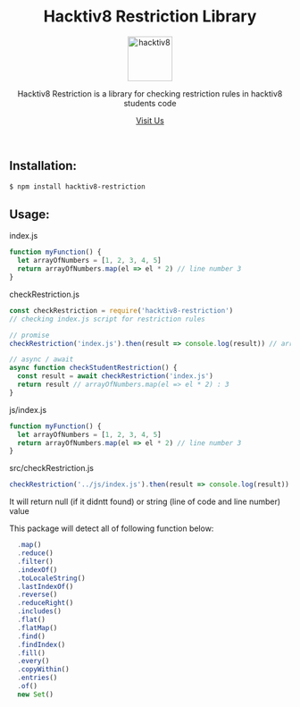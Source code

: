 <div align="center">
<h1>Hacktiv8 Restriction Library</h1>

<a href="https://hacktiv8.com/">
  <img
    height="80"
    width="80"
    alt="hacktiv8"
    src="https://i2.wp.com/d3g5ywftkpzr0e.cloudfront.net/wp-content/uploads/2020/01/16161919/hacktiv8.png?fit=300%2C300&ssl=1"
  />
</a>

<p>Hacktiv8 Restriction is a library for checking restriction rules in hacktiv8 students code</p>

[Visit Us](https://hacktiv8.com/)

<br />
</div>

## Installation:

```bash
$ npm install hacktiv8-restriction
```

## Usage:

index.js

```js
function myFunction() {
  let arrayOfNumbers = [1, 2, 3, 4, 5]
  return arrayOfNumbers.map(el => el * 2) // line number 3
}
```

checkRestriction.js

```js
const checkRestriction = require('hacktiv8-restriction')
// checking index.js script for restriction rules

// promise
checkRestriction('index.js').then(result => console.log(result)) // arrayOfNumbers.map(el => el * 2) : 3

// async / await
async function checkStudentRestriction() {
  const result = await checkRestriction('index.js')
  return result // arrayOfNumbers.map(el => el * 2) : 3
}
```

js/index.js

```js
function myFunction() {
  let arrayOfNumbers = [1, 2, 3, 4, 5]
  return arrayOfNumbers.map(el => el * 2) // line number 3
}
```

src/checkRestriction.js

```js
checkRestriction('../js/index.js').then(result => console.log(result)) // arrayOfNumbers.map(el => el * 2) : 3
```

It will return null (if it didntt found) or string (line of code and line number) value

This package will detect all of following function below:

```js
  .map()
  .reduce()
  .filter()
  .indexOf()
  .toLocaleString()
  .lastIndexOf()
  .reverse()
  .reduceRight()
  .includes()
  .flat()
  .flatMap()
  .find()
  .findIndex()
  .fill()
  .every()
  .copyWithin()
  .entries()
  .of()
  new Set()

```
